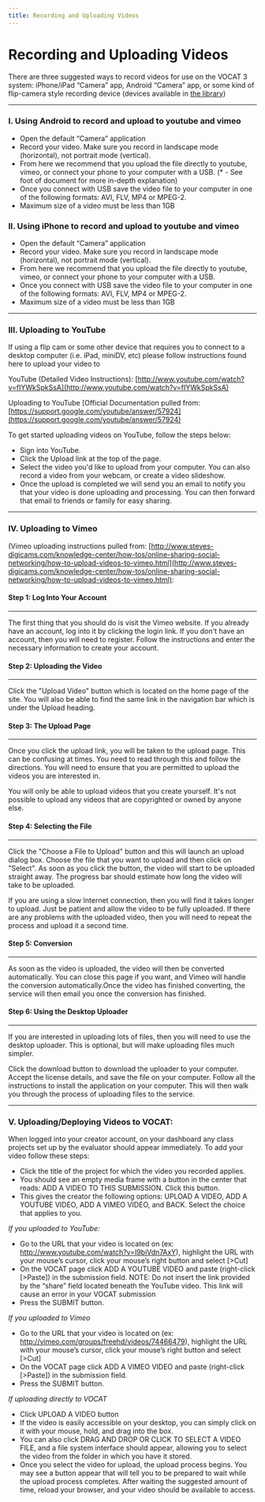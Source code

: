 ```yaml
---
title: Recording and Uploading Videos
---
```



Recording and Uploading Videos
===

There are three suggested ways to record videos for use on the VOCAT 3 system: iPhone/iPad “Camera” app, Android “Camera” app, or some kind of flip-camera style recording device (devices available in [the library](http://www.baruch.cuny.edu/library/students/techloan.html))

<p id="iphone"></p>

---

<p></p>

### **I. Using Android to record and upload to youtube and vimeo**

 * Open the default “Camera” application
 * Record your video. Make sure you record in landscape mode (horizontal), not portrait mode (vertical).
 * From here we recommend that you upload the file directly to youtube, vimeo, or connect your phone to your computer with a USB. (* - See foot of document for more in-depth explanation)
 * Once you connect with USB save the video file to your computer in one of the following formats: AVI, FLV, MP4 or MPEG-2.
 * Maximum size of a video must be less than 1GB

### **II. Using iPhone to record and upload to youtube and vimeo**

 * Open the default “Camera” application
 * Record your video. Make sure you record in landscape mode (horizontal), not portrait mode (vertical).
 * From here we recommend that you upload the file directly to youtube, vimeo, or connect your phone to your computer with a USB.
 * Once you connect with USB save the video file to your computer in one of the following formats: AVI, FLV, MP4 or MPEG-2.
 * Maximum size of a video must be less than 1GB

<p id="youtube"></p>

---

<p></p>

### **III. Uploading to YouTube**

If using a flip cam or some other device that requires you to connect to a desktop computer (i.e. iPad, miniDV, etc) please follow instructions found here to upload your video to

YouTube (Detailed Video Instructions):
[http://www.youtube.com/watch?v=fIYWkSpkSsA](http://www.youtube.com/watch?v=fIYWkSpkSsA)

Uploading to YouTube [Official Documentation pulled from:
[https://support.google.com/youtube/answer/57924](https://support.google.com/youtube/answer/57924)

To get started uploading videos on YouTube, follow the steps below:

 * Sign into YouTube.
 * Click the Upload link at the top of the page.
 * Select the video you'd like to upload from your computer. You can also record a video from your webcam, or create a video slideshow.
 * Once the upload is completed we will send you an email to notify you that your video is done uploading and processing. You can then forward that email to friends or family for easy sharing.

<p id="vimeo"></p>

---

<p></p>

### **IV. Uploading to Vimeo**
(Vimeo uploading instructions pulled from: [http://www.steves-digicams.com/knowledge-center/how-tos/online-sharing-social-networking/how-to-upload-videos-to-vimeo.html](http://www.steves-digicams.com/knowledge-center/how-tos/online-sharing-social-networking/how-to-upload-videos-to-vimeo.html):

#### Step 1: Log Into Your Account
---

The first thing that you should do is visit the Vimeo website. If you already have an account, log into it by clicking the login link. If you don't have an account, then you will need to register. Follow the instructions and enter the necessary information to create your account.

#### Step 2: Uploading the Video
---

Click the "Upload Video" button which is located on the home page of the site. You will also be able to find the same link in the navigation bar which is under the Upload heading.

#### Step 3: The Upload Page
---

Once you click the upload link, you will be taken to the upload page. This can be confusing at times. You need to read through this and follow the directions. You will need to ensure that you are permitted to upload the videos you are interested in.

You will only be able to upload videos that you create yourself. It's not possible to upload any videos that are copyrighted or owned by anyone else.

#### Step 4: Selecting the File
---

Click the "Choose a File to Upload" button and this will launch an upload dialog box. Choose the file that you want to upload and then click on "Select". As soon as you click the button, the video will start to be uploaded straight away. The progress bar should estimate how long the video will take to be uploaded.

If you are using a slow Internet connection, then you will find it takes longer to upload. Just be patient and allow the video to be fully uploaded. If there are any problems with the uploaded video, then you will need to repeat the process and upload it a second time.

#### Step 5: Conversion
---

As soon as the video is uploaded, the video will then be converted automatically. You can close this page if you want, and Vimeo will handle the conversion automatically.Once the video has finished converting, the service will then email you once the conversion has finished.

#### Step 6: Using the Desktop Uploader
---

If you are interested in uploading lots of files, then you will need to use the desktop uploader. This is optional, but will make uploading files much simpler.

Click the download button to download the uploader to your computer. Accept the license details, and save the file on your computer. Follow all the instructions to install the application on your computer. This will then walk you through the process of uploading files to the service.

<p id="vocat"></p>

---

<p></p>

### **V. Uploading/Deploying Videos to VOCAT:**

When logged into your creator account, on your dashboard any class projects set up by the evaluator should appear immediately. To add your video follow these steps:

 * Click the title of the project for which the video you recorded applies.
 * You should see an empty media frame with a button in the center that reads: ADD A VIDEO TO THIS SUBMISSION. Click this button.
 * This gives the creator the following options: UPLOAD A VIDEO, ADD A YOUTUBE VIDEO, ADD A VIMEO VIDEO, and BACK. Select the choice that applies to you.

*If you uploaded to YouTube:*

 * Go to the URL that your video is located on (ex: http://www.youtube.com/watch?v=I9biVdn7AxY), highlight the URL with your mouse’s cursor, click your mouse’s right button and select [>Cut]
 * On the VOCAT page click ADD A YOUTUBE VIDEO and paste (right-click [>Paste]) in the submission field. NOTE: Do not insert the link provided by the “share” field located beneath the YouTube video. This link will cause an error in your VOCAT submission
 * Press the SUBMIT button.

*If you uploaded to Vimeo*

 * Go to the URL that your video is located on (ex: http://vimeo.com/groups/freehd/videos/74466479), highlight the URL with your mouse’s cursor, click your mouse’s right button and select [>Cut]
 * On the VOCAT page click ADD A VIMEO VIDEO and paste (right-click [>Paste]) in the submission field.
 * Press the SUBMIT button.

*If uploading directly to VOCAT*

 * Click UPLOAD A VIDEO button
 * If the video is easily accessible on your desktop, you can simply click on it with your mouse, hold, and drag into the box.
 * You can also click DRAG AND DROP OR CLICK TO SELECT A VIDEO FILE, and a file system interface should appear, allowing you to select the video from the folder in which you have it stored.
 * Once you select the video for upload, the upload process begins. You may see a button appear that will tell you to be prepared to wait while the upload process completes. After waiting the suggested amount of time, reload your browser, and your video should be available to access.

